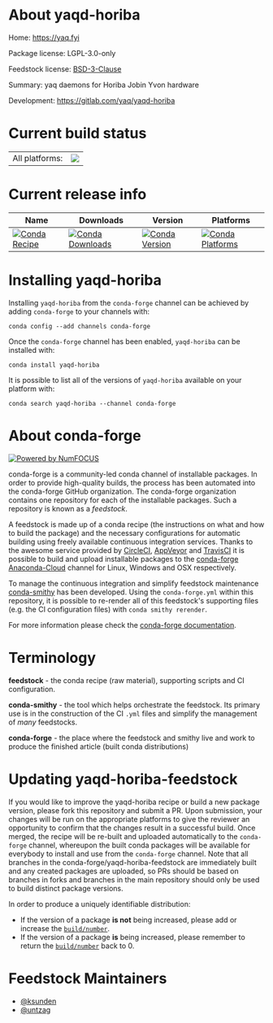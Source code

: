 About yaqd-horiba
=================

Home: https://yaq.fyi

Package license: LGPL-3.0-only

Feedstock license: [BSD-3-Clause](https://github.com/conda-forge/yaqd-horiba-feedstock/blob/master/LICENSE.txt)

Summary: yaq daemons for Horiba Jobin Yvon hardware

Development: https://gitlab.com/yaq/yaqd-horiba

Current build status
====================


<table><tr><td>All platforms:</td>
    <td>
      <a href="https://dev.azure.com/conda-forge/feedstock-builds/_build/latest?definitionId=10384&branchName=master">
        <img src="https://dev.azure.com/conda-forge/feedstock-builds/_apis/build/status/yaqd-horiba-feedstock?branchName=master">
      </a>
    </td>
  </tr>
</table>

Current release info
====================

| Name | Downloads | Version | Platforms |
| --- | --- | --- | --- |
| [![Conda Recipe](https://img.shields.io/badge/recipe-yaqd--horiba-green.svg)](https://anaconda.org/conda-forge/yaqd-horiba) | [![Conda Downloads](https://img.shields.io/conda/dn/conda-forge/yaqd-horiba.svg)](https://anaconda.org/conda-forge/yaqd-horiba) | [![Conda Version](https://img.shields.io/conda/vn/conda-forge/yaqd-horiba.svg)](https://anaconda.org/conda-forge/yaqd-horiba) | [![Conda Platforms](https://img.shields.io/conda/pn/conda-forge/yaqd-horiba.svg)](https://anaconda.org/conda-forge/yaqd-horiba) |

Installing yaqd-horiba
======================

Installing `yaqd-horiba` from the `conda-forge` channel can be achieved by adding `conda-forge` to your channels with:

```
conda config --add channels conda-forge
```

Once the `conda-forge` channel has been enabled, `yaqd-horiba` can be installed with:

```
conda install yaqd-horiba
```

It is possible to list all of the versions of `yaqd-horiba` available on your platform with:

```
conda search yaqd-horiba --channel conda-forge
```


About conda-forge
=================

[![Powered by NumFOCUS](https://img.shields.io/badge/powered%20by-NumFOCUS-orange.svg?style=flat&colorA=E1523D&colorB=007D8A)](http://numfocus.org)

conda-forge is a community-led conda channel of installable packages.
In order to provide high-quality builds, the process has been automated into the
conda-forge GitHub organization. The conda-forge organization contains one repository
for each of the installable packages. Such a repository is known as a *feedstock*.

A feedstock is made up of a conda recipe (the instructions on what and how to build
the package) and the necessary configurations for automatic building using freely
available continuous integration services. Thanks to the awesome service provided by
[CircleCI](https://circleci.com/), [AppVeyor](https://www.appveyor.com/)
and [TravisCI](https://travis-ci.com/) it is possible to build and upload installable
packages to the [conda-forge](https://anaconda.org/conda-forge)
[Anaconda-Cloud](https://anaconda.org/) channel for Linux, Windows and OSX respectively.

To manage the continuous integration and simplify feedstock maintenance
[conda-smithy](https://github.com/conda-forge/conda-smithy) has been developed.
Using the ``conda-forge.yml`` within this repository, it is possible to re-render all of
this feedstock's supporting files (e.g. the CI configuration files) with ``conda smithy rerender``.

For more information please check the [conda-forge documentation](https://conda-forge.org/docs/).

Terminology
===========

**feedstock** - the conda recipe (raw material), supporting scripts and CI configuration.

**conda-smithy** - the tool which helps orchestrate the feedstock.
                   Its primary use is in the construction of the CI ``.yml`` files
                   and simplify the management of *many* feedstocks.

**conda-forge** - the place where the feedstock and smithy live and work to
                  produce the finished article (built conda distributions)


Updating yaqd-horiba-feedstock
==============================

If you would like to improve the yaqd-horiba recipe or build a new
package version, please fork this repository and submit a PR. Upon submission,
your changes will be run on the appropriate platforms to give the reviewer an
opportunity to confirm that the changes result in a successful build. Once
merged, the recipe will be re-built and uploaded automatically to the
`conda-forge` channel, whereupon the built conda packages will be available for
everybody to install and use from the `conda-forge` channel.
Note that all branches in the conda-forge/yaqd-horiba-feedstock are
immediately built and any created packages are uploaded, so PRs should be based
on branches in forks and branches in the main repository should only be used to
build distinct package versions.

In order to produce a uniquely identifiable distribution:
 * If the version of a package **is not** being increased, please add or increase
   the [``build/number``](https://conda.io/docs/user-guide/tasks/build-packages/define-metadata.html#build-number-and-string).
 * If the version of a package **is** being increased, please remember to return
   the [``build/number``](https://conda.io/docs/user-guide/tasks/build-packages/define-metadata.html#build-number-and-string)
   back to 0.

Feedstock Maintainers
=====================

* [@ksunden](https://github.com/ksunden/)
* [@untzag](https://github.com/untzag/)


